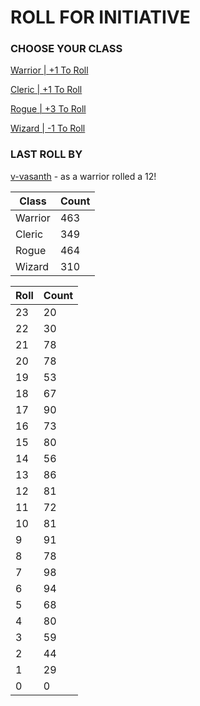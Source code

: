 # ROLL FOR INITIATIVE
### CHOOSE YOUR CLASS

[Warrior | +1 To Roll](https://github.com/benjaminsampica/benjaminsampica/issues/new?title=roll%7Cwarrior&body=Just+click+%27Submit+new+issue%27.)

[Cleric | +1 To Roll](https://github.com/benjaminsampica/benjaminsampica/issues/new?title=roll%7Ccleric&body=Just+click+%27Submit+new+issue%27.)

[Rogue | +3 To Roll](https://github.com/benjaminsampica/benjaminsampica/issues/new?title=roll%7Crogue&body=Just+click+%27Submit+new+issue%27.)

[Wizard | -1 To Roll](https://github.com/benjaminsampica/benjaminsampica/issues/new?title=roll%7Cwizard&body=Just+click+%27Submit+new+issue%27.)
### LAST ROLL BY
[v-vasanth](https://www.github.com/v-vasanth) - as a warrior rolled a 12!

|Class|Count|
|-|-|
|Warrior|463|
|Cleric|349|
|Rogue|464|
|Wizard|310|

|Roll|Count|
|-|-|
|23|20
|22|30
|21|78
|20|78
|19|53
|18|67
|17|90
|16|73
|15|80
|14|56
|13|86
|12|81
|11|72
|10|81
|9|91
|8|78
|7|98
|6|94
|5|68
|4|80
|3|59
|2|44
|1|29
|0|0

